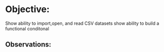 # Objective: 
Show ability to import,open, and read CSV datasets
show ability to build a functional conditonal

## Observations: 


